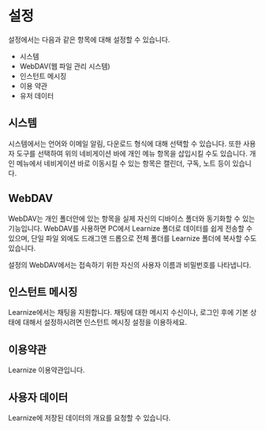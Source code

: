 # 설정
설정에서는 다음과 같은 항목에 대해 설정할 수 있습니다.

- 시스템
- WebDAV(웹 파일 관리 시스템)
- 인스턴트 메시징
- 이용 약관
- 유저 데이터

## 시스템
시스템에서는 언어와 이메일 알림, 다운로드 형식에 대해 선택할 수 있습니다. 또한 사용자 도구를 선택하여 위의 네비게이션 바에 개인 메뉴 항목을 삽입시킬 수도 있습니다. 개인 메뉴에서 네비게이션 바로 이동시킬 수 있는 항목은 캘린더, 구독, 노트 등이 있습니다.

## WebDAV
WebDAV는 개인 폴더안에 있는 항목을 실제 자신의 디바이스 폴더와 동기화할 수 있는 기능입니다. WebDAV를 사용하면 PC에서 Learnize 폴더로 데이터를 쉽게 전송할 수 있으며, 단일 파일 외에도 드래그앤 드롭으로 전체 폴더를 Learnize 폴더에 복사할 수도 있습니다.

설정의 WebDAV에서는 접속하기 위한 자신의 사용자 이름과 비밀번호를 나타냅니다.

## 인스턴트 메시징
Learnize에서는 채팅을 지원합니다. 채팅에 대한 메시지 수신이나, 로그인 후에 기본 상태에 대해서 설정하시려면 인스턴트 메시징 설정을 이용하세요.

## 이용약관
Learnize 이용약관입니다.

## 사용자 데이터
Learnize에 저장된 데이터의 개요를 요청할 수 있습니다.